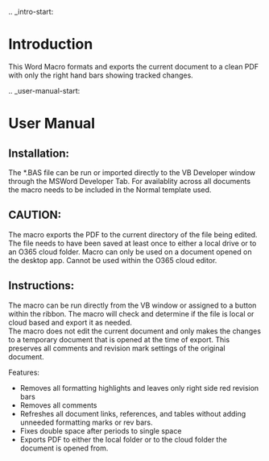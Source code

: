 .. _intro-start:

Introduction
============

This Word Macro formats and exports the current document to a clean PDF with only the 
right hand bars showing tracked changes.

.. _user-manual-start:


User Manual
===========

Installation:
------------------------------
The *.BAS file can be run or imported directly to the VB Developer window
through the MSWord Developer Tab.  For availablity across all documents
the macro needs to be included in the Normal template used.

CAUTION:
------------------------------
The macro exports the PDF to the current directory of the file being edited.
The file needs to have been saved at least once to either a local drive or
to an O365 cloud folder. 
Macro can only be used on a document opened on the desktop app.  Cannot be used
within the O365 cloud editor.

Instructions:
------------------------------
The macro can be run directly from the VB window or assigned to a button within the ribbon.
The macro will check and determine if the file is local or cloud based and export it as needed.  
The macro does not edit the current document and only makes the changes to a temporary document 
that is opened at the time of export.  This preserves all comments and revision mark settings 
of the original document.

Features:
- Removes all formatting highlights and leaves only right side red revision bars
- Removes all comments
- Refreshes all document links, references, and tables without adding unneeded formatting marks
    or rev bars.
- Fixes double space after periods to single space
- Exports PDF to either the local folder or to the cloud folder the document is opened from.
